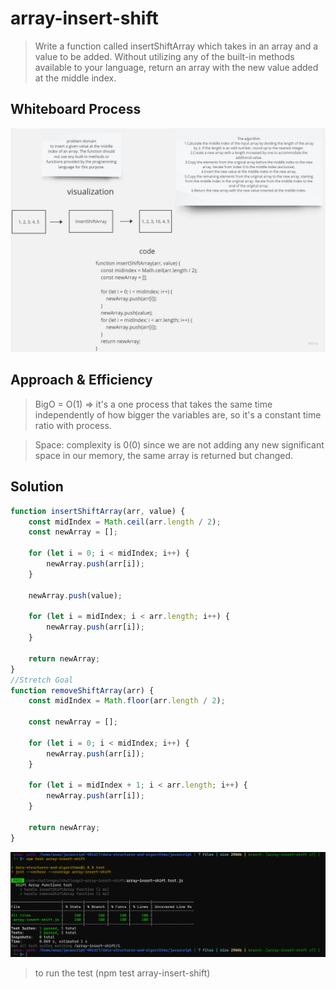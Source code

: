 # array-insert-shift
> Write a function called insertShiftArray which takes in an array and a value to be added. Without utilizing any of the built-in methods available to your language, return an array with the new value added at the middle index.

## Whiteboard Process
![Whiteboard](./whitebord.jpg)


## Approach & Efficiency
>BigO = O(1) => it's a one process that takes the same time independently of how bigger the variables are, so it's a constant time ratio with process.

>Space: complexity is 0(0) since we are not adding any new significant space in our memory, the same array is returned but changed.

## Solution

``` JavaScript
function insertShiftArray(arr, value) {
    const midIndex = Math.ceil(arr.length / 2);
    const newArray = [];

    for (let i = 0; i < midIndex; i++) {
        newArray.push(arr[i]);
    }

    newArray.push(value);

    for (let i = midIndex; i < arr.length; i++) {
        newArray.push(arr[i]);
    }

    return newArray;
}
//Stretch Goal
function removeShiftArray(arr) {
    const midIndex = Math.floor(arr.length / 2);

    const newArray = [];

    for (let i = 0; i < midIndex; i++) {
        newArray.push(arr[i]);
    }

    for (let i = midIndex + 1; i < arr.length; i++) {
        newArray.push(arr[i]);
    }

    return newArray;
}

```

![Solution](./testImg.png)

> to run the test (npm test array-insert-shift)
